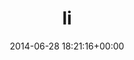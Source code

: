 ---
title:		"li"
mediatype:		"upload"
description:		"TBC"
date:		"2014-06-28 18:21:16+00:00"
album:		"people"
filename:		"li.md"
series:		""
cl_public_id:		"people/li"
cl_version:		1497005501
format:		"tiff"
bytes:		5056044
width:		2560
height:		1440
exposure_mode:		"Auto"
program:		"Aperture-priority AE"
aperture:		"1.4"
focal_length:		"50.0 mm"
iso:		"100"
shutter_speed:		"1/1000"
metering:		"Multi-segment"
flash:		"Off, Did not fire"
white_balance:		"Custom"
colour_temp:		"5200"
has_crop:		"false"
orientation:		"Horizontal (normal)"
camera_model:		"NIKON D800"
lens_info:		"0mm f/0"
artist:		"No artist info"
x_resolution:		"300"
y_resolution:		"300"
---
